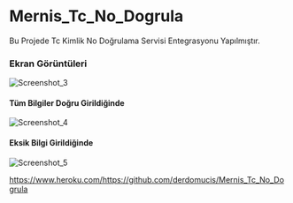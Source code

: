 # Mernis_Tc_No_Dogrula
Bu Projede Tc Kimlik No Doğrulama Servisi Entegrasyonu Yapılmıştır.


### Ekran Görüntüleri
![Screenshot_3](https://user-images.githubusercontent.com/78226423/185790991-3449c810-bfd5-4448-b7ba-cd95b6343a20.png)


#### Tüm Bilgiler Doğru Girildiğinde
![Screenshot_4](https://user-images.githubusercontent.com/78226423/185791002-256a294f-b85f-4d72-abc8-c352ca266ed9.png)


#### Eksik Bilgi Girildiğinde
![Screenshot_5](https://user-images.githubusercontent.com/78226423/185791003-aa45c2fb-bb4c-420b-b2f7-3de9abf0381a.png)

https://www.heroku.com/https://github.com/derdomucis/Mernis_Tc_No_Dogrula
